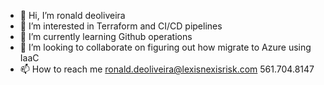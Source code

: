 - 👋 Hi, I’m ronald deoliveira
- 👀 I’m interested in Terraform and CI/CD pipelines
- 🌱 I’m currently learning Github operations
- 💞️ I’m looking to collaborate on figuring out how migrate to Azure using IaaC
- 📫 How to reach me
ronald.deoliveira@lexisnexisrisk.com
561.704.8147



<!---
ronjdeo/ronjdeo is a ✨ special ✨ repository because its `README.md` (this file) appears on your GitHub profile.
You can click the Preview link to take a look at your changes.
--->
